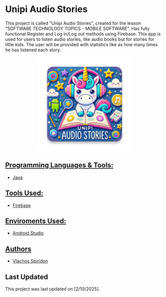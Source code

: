 # Unipi Audio Stories

This project is called "Unipi Audio Stories", created for the lesson "SOFTWARE TECHNOLOGY TOPICS - MOBILE SOFTWARE". Has fully functional Register and Log in/Log out methods using Firebase. This app is used for users to listen audio stories, like audio books but for stories for little kids. The user will be provided with statistics like as how many times he has listened each story. 


<p align="center"><a href="https://github.com/spirosvl999/Unipi_Audio_Stories"><img src="https://github.com/spirosvl999/Unipi_Audio_Stories/blob/master/app/src/main/res/mipmap-xxxhdpi/ic_launcher.webp" height="300" width="300" /></p>


## Programming Languages & Tools:

- Java

## Tools Used:
 
- Firebase

## Enviroments Used:

- Android Studio

## Authors

- [Vlachos Spiridon](https://github.com/spirosvl999)

## Last Updated
This project was last updated on [2/10/2025].
